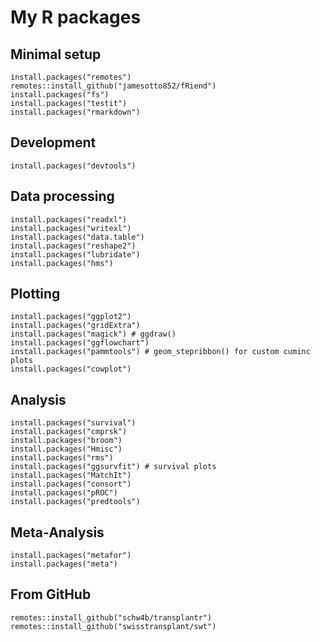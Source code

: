 # My R packages

## Minimal setup
    install.packages("remotes")
    remotes::install_github("jamesotto852/fRiend")
    install.packages("fs")
    install.packages("testit")
    install.packages("rmarkdown")

## Development
    install.packages("devtools")

## Data processing
    install.packages("readxl")
    install.packages("writexl")
    install.packages("data.table")
    install.packages("reshape2")
    install.packages("lubridate")
    install.packages("hms")

## Plotting
    install.packages("ggplot2")
    install.packages("gridExtra")
    install.packages("magick") # ggdraw()
    install.packages("ggflowchart")
    install.packages("pammtools") # geom_stepribbon() for custom cuminc plots
    install.packages("cowplot")

## Analysis
    install.packages("survival")
    install.packages("cmprsk")
    install.packages("broom")
    install.packages("Hmisc")
    install.packages("rms")
    install.packages("ggsurvfit") # survival plots
    install.packages("MatchIt")
    install.packages("consort")
    install.packages("pROC")
    install.packages("predtools")

## Meta-Analysis
    install.packages("metafor")
    install.packages("meta")

## From GitHub
    remotes::install_github("schw4b/transplantr")
    remotes::install_github("swisstransplant/swt")
